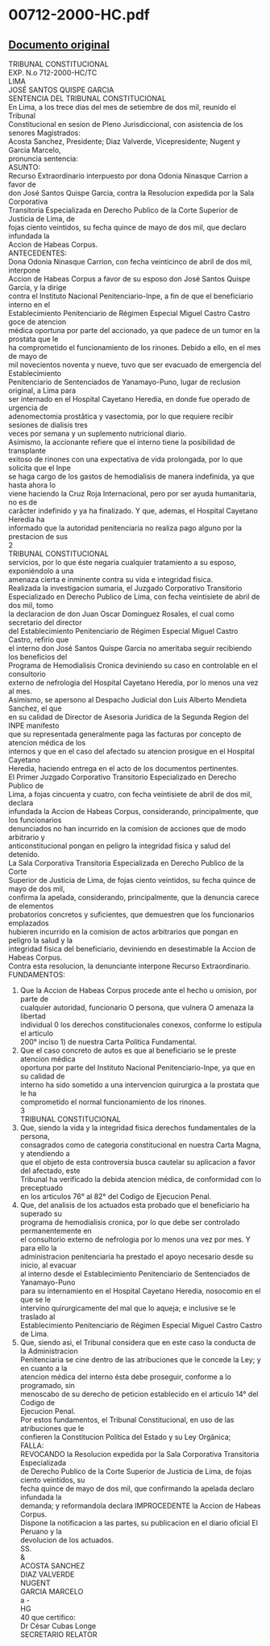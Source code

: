 
00712-2000-HC.pdf
=================
  
[Documento original](https://tc.gob.pe/jurisprudencia/2000/00712-2000-HC.pdf)  
---  
TRIBUNAL CONSTITUCIONAL  
EXP. N.o 712-2000-HC/TC  
LIMA  
JOSÉ SANTOS QUISPE GARCIA  
SENTENCIA DEL TRIBUNAL CONSTITUCIONAL  
En Lima, a los trece dias del mes de setiembre de dos mil, reunido el Tribunal  
Constitucional en sesion de Pleno Jurisdiccional, con asistencia de los senores Magistrados:  
Acosta Sanchez, Presidente; Diaz Valverde, Vicepresidente; Nugent y Garcia Marcelo,  
pronuncia sentencia:  
ASUNTO:  
Recurso Extraordinario interpuesto por dona Odonia Ninasque Carrion a favor de  
don José Santos Quispe Garcia, contra la Resolucion expedida por la Sala Corporativa  
Transitoria Especializada en Derecho Publico de la Corte Superior de Justicia de Lima, de  
fojas ciento veintidos, su fecha quince de mayo de dos mil, que declaro infundada la  
Accion de Habeas Corpus.  
ANTECEDENTES:  
Dona Odonia Ninasque Carrion, con fecha veinticinco de abril de dos mil, interpone  
Accion de Habeas Corpus a favor de su esposo don José Santos Quispe Garcia, y la dirige  
contra el Instituto Nacional Penitenciario-Inpe, a fin de que el beneficiario interno en el  
Establecimiento Penitenciario de Régimen Especial Miguel Castro Castro goce de atencion  
médica oportuna por parte del accionado, ya que padece de un tumor en la prostata que le  
ha comprometido el funcionamiento de los rinones. Debido a ello, en el mes de mayo de  
mil novecientos noventa y nueve, tuvo que ser evacuado de emergencia del Establecimiento  
Penitenciario de Sentenciados de Yanamayo-Puno, lugar de reclusion original, a Lima para  
ser internado en el Hospital Cayetano Heredia, en donde fue operado de urgencia de  
adenomectomia prostâtica y vasectomia, por lo que requiere recibir sesiones de dialisis tres  
veces por semana y un suplemento nutricional diario.  
Asimismo, la accionante refiere que el interno tiene la posibilidad de transplante  
exitoso de rinones con una expectativa de vida prolongada, por lo que solicita que el Inpe  
se haga cargo de los gastos de hemodialisis de manera indefinida, ya que hasta ahora lo  
viene haciendo la Cruz Roja Internacional, pero por ser ayuda humanitaria, no es de  
carâcter indefinido y ya ha finalizado. Y que, ademas, el Hospital Cayetano Heredia ha  
informado que la autoridad penitenciaria no realiza pago alguno por la prestacion de sus  
2  
TRIBUNAL CONSTITUCIONAL  
servicios, por lo que éste negaria cualquier tratamiento a su esposo, exponiéndolo a una  
amenaza cierta e inminente contra su vida e integridad fisica.  
Realizada la investigacion sumaria, el Juzgado Corporativo Transitorio  
Especializado en Derecho Publico de Lima, con fecha veintisiete de abril de dos mil, tomo  
la declaracion de don Juan Oscar Dominguez Rosales, el cual como secretario del director  
del Establecimiento Penitenciario de Régimen Especial Miguel Castro Castro, refirio que  
el interno don José Santos Quispe Garcia no ameritaba seguir recibiendo los beneficios del  
Programa de Hemodialisis Cronica deviniendo su caso en controlable en el consultorio  
externo de nefrologia del Hospital Cayetano Heredia, por lo menos una vez al mes.  
Asimismo, se apersono al Despacho Judicial don Luis Alberto Mendieta Sanchez, el que  
en su calidad de Director de Asesoria Juridica de la Segunda Region del INPE manifesto  
que su representada generalmente paga las facturas por concepto de atencion médica de los  
internos y que en el caso del afectado su atencion prosigue en el Hospital Cayetano  
Heredia, haciendo entrega en el acto de los documentos pertinentes.  
El Primer Juzgado Corporativo Transitorio Especializado en Derecho Publico de  
Lima, a fojas cincuenta y cuatro, con fecha veintisiete de abril de dos mil, declara  
infundada la Accion de Habeas Corpus, considerando, principalmente, que los funcionarios  
denunciados no han incurrido en la comision de acciones que de modo arbitrario y  
anticonstitucional pongan en peligro la integridad fisica y salud del detenido.  
La Sala Corporativa Transitoria Especializada en Derecho Publico de la Corte  
Superior de Justicia de Lima, de fojas ciento veintidos, su fecha quince de mayo de dos mil,  
confirma la apelada, considerando, principalmente, que la denuncia carece de elementos  
probatorios concretos y suficientes, que demuestren que los funcionarios emplazados  
hubieren incurrido en la comision de actos arbitrarios que pongan en peligro la salud y la  
integridad fisica del beneficiario, deviniendo en desestimable la Accion de Habeas Corpus.  
Contra esta resolucion, la denunciante interpone Recurso Extraordinario.  
FUNDAMENTOS:  
1. Que la Accion de Habeas Corpus procede ante el hecho u omision, por parte de  
cualquier autoridad, funcionario O persona, que vulnera O amenaza la libertad  
individual 0 los derechos constitucionales conexos, conforme lo estipula el articulo  
200° inciso 1) de nuestra Carta Politica Fundamental.  
2. Que el caso concreto de autos es que al beneficiario se le preste atencion médica  
oportuna por parte del Instituto Nacional Penitenciario-Inpe, ya que en su calidad de  
interno ha sido sometido a una intervencion quirurgica a la prostata que le ha  
comprometido el normal funcionamiento de los rinones.  
3  
TRIBUNAL CONSTITUCIONAL  
3. Que, siendo la vida y la integridad fisica derechos fundamentales de la persona,  
consagrados como de categoria constitucional en nuestra Carta Magna, y atendiendo a  
que el objeto de esta controversia busca cautelar su aplicacion a favor del afectado, este  
Tribunal ha verificado la debida atencion médica, de conformidad con lo preceptuado  
en los articulos 76° al 82° del Codigo de Ejecucion Penal.  
4. Que, del analisis de los actuados esta probado que el beneficiario ha superado su  
programa de hemodialisis cronica, por lo que debe ser controlado permanentemente en  
el consultorio externo de nefrologia por lo menos una vez por mes. Y para ello la  
administracion penitenciaria ha prestado el apoyo necesario desde su inicio, al evacuar  
al interno desde el Establecimiento Penitenciario de Sentenciados de Yanamayo-Puno  
para su internamiento en el Hospital Cayetano Heredia, nosocomio en el que se le  
intervino quirurgicamente del mal que lo aqueja; e inclusive se le traslado al  
Establecimiento Penitenciario de Régimen Especial Miguel Castro Castro de Lima.  
5. Que, siendo asi, el Tribunal considera que en este caso la conducta de la Administracion  
Penitenciaria se cine dentro de las atribuciones que le concede la Ley; y en cuanto a la  
atencion médica del interno ésta debe proseguir, conforme a lo programado, sin  
menoscabo de su derecho de peticion establecido en el articulo 14° del Codigo de  
Ejecucion Penal.  
Por estos fundamentos, el Tribunal Constitucional, en uso de las atribuciones que le  
confieren la Constitucion Politica del Estado y su Ley Orgânica;  
FALLA:  
REVOCANDO la Resolucion expedida por la Sala Corporativa Transitoria Especializada  
de Derecho Publico de la Corte Superior de Justicia de Lima, de fojas ciento veintidos, su  
fecha quince de mayo de dos mil, que confirmando la apelada declaro infundada la  
demanda; y reformandola declara IMPROCEDENTE la Accion de Habeas Corpus.  
Dispone la notificacion a las partes, su publicacion en el diario oficial El Peruano y la  
devolucion de los actuados.  
SS.  
&  
ACOSTA SANCHEZ  
DIAZ VALVERDE  
NUGENT  
GARCIA MARCELO  
a -  
HG  
40 que certifico:  
Dr César Cubas Longe  
SECRETARIO RELATOR